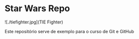 # Star Wars Repo

![./tiefighter.jpg](TIE Fighter)

Este repositório serve de exemplo para o curso de Git e GitHub
